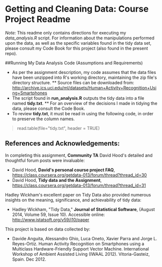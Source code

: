 # Getting and Cleaning Data: Course Project Readme

*Note:* This readme only contains directions for executing my *data_analysis.R* script. For information about the manipulations performed upon the data, as well as the specific variables found in the tidy data set, please consult my Code Book for this project (also found in the present repo).

##Running My Data Analysis Code (Assumptions and Requirements)
* As per the assignment description, my code assumes that the data files have been unzipped into R's working directory, maintaining the zip file's directory structure.
** Source files can be downloaded from: http://archive.ics.uci.edu/ml/datasets/Human+Activity+Recognition+Using+Smartphones
* The script found in **run_analysis.R** outputs the tidy data into a file named **tidy.txt**.
** For an overview of the decisions I made in tidying the data, please consult the Code Book.
* To review **tidy.txt**, it must be read in using the following code, in order to preserve the column names.
> read.table(file="tidy.txt", header = TRUE)

## References and Acknowledgements:
In completing this assignment, **Community TA** David Hood's detailed and thoughtful forum posts were invaluable:
* David Hood, **David's personal course project FAQ**, https://class.coursera.org/getdata-013/forum/thread?thread_id=30
* David Hood, **Tidy data and the Assignment**, https://class.coursera.org/getdata-013/forum/thread?thread_id=31

Hadley Wickham's excellent paper on Tidy Data also provided numerous insights on the meaning, significance, and achievability of tidy data:
* Hadley Wickham, "Tidy Data," **Journal of Statistical Software**, (August 2014, Volume 59, Issue 10). Accessible online: http://www.jstatsoft.org/v59/i10/paper

This project is based on data collected by:
* Davide Anguita, Alessandro Ghio, Luca Oneto, Xavier Parra and Jorge L. Reyes-Ortiz. Human Activity Recognition on Smartphones using a Multiclass Hardware-Friendly Support Vector Machine. International Workshop of Ambient Assisted Living (IWAAL 2012). Vitoria-Gasteiz, Spain. Dec 2012. 
